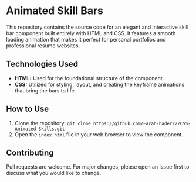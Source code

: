 # Animated Skill Bars

This repository contains the source code for an elegant and interactive skill bar component built entirely with HTML and CSS. It features a smooth loading animation that makes it perfect for personal portfolios and professional resume websites.


## Technologies Used
* **HTML:** Used for the foundational structure of the component.
* **CSS:** Utilized for styling, layout, and creating the keyframe animations that bring the bars to life.

## How to Use
1.  Clone the repository: `git clone https://github.com/Farah-bader22/CSS-Animated-Skills.git`
2.  Open the `index.html` file in your web browser to view the component.

## Contributing
Pull requests are welcome. For major changes, please open an issue first to discuss what you would like to change.

